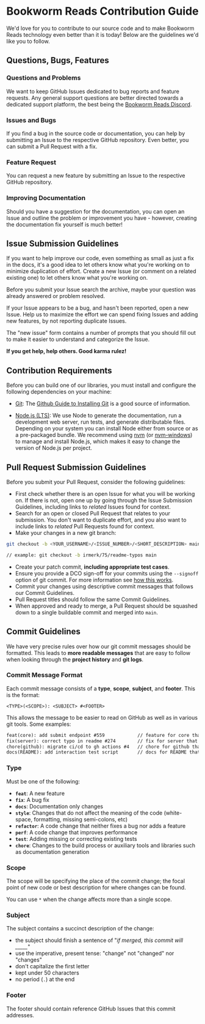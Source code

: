 # Bookworm Reads Contribution Guide

We'd love for you to contribute to our source code and to make Bookworm Reads technology even better than it is today! Below are the guidelines we'd like you to follow.

## Questions, Bugs, Features

### Questions and Problems

We want to keep GitHub Issues dedicated to bug reports and feature requests. Any general support questions are better directed towards a dedicated support platform, the best being the [Bookworm Reads Discord][discord].

### Issues and Bugs

If you find a bug in the source code or documentation, you can help by submitting an Issue to the respective GitHub repository. Even better, you can submit a Pull Request with a fix.

### Feature Request

You can request a new feature by submitting an Issue to the respective GitHub repository.

### Improving Documentation

Should you have a suggestion for the documentation, you can open an Issue and outline the problem or improvement you have - however, creating the documentation fix yourself is much better!

## Issue Submission Guidelines

If you want to help improve our code, even something as small as just a fix in the docs, it's a good idea to let others know what you're working on to minimize duplication of effort. Create a new Issue (or comment on a related existing one) to let others know what you're working on.

Before you submit your Issue search the archive, maybe your question was already answered or problem resolved.

If your Issue appears to be a bug, and hasn't been reported, open a new Issue. Help us to maximize the effort we can spend fixing Issues and adding new features, by not reporting duplicate Issues.

The "new issue" form contains a number of prompts that you should fill out to make it easier to understand and categorize the Issue.

**If you get help, help others. Good karma rulez!**

## Contribution Requirements

Before you can build one of our libraries, you must install and configure the following dependencies on your machine:

* [Git][git]: The [Github Guide to Installing Git][git-setup] is a good source of information.

* [Node.js (LTS)][node]: We use Node to generate the documentation, run a development web server, run tests, and generate distributable files. Depending on your system you can install Node either from source or as a pre-packaged bundle. We recommend using [nvm][nvm] (or [nvm-windows][nvm-windows]) to manage and install Node.js, which makes it easy to change the version of Node.js per project.

## Pull Request Submission Guidelines

Before you submit your Pull Request, consider the following guidelines:

* First check whether there is an open Issue for what you will be working on. If there is not, open one up by going through the Issue Submission Guidelines, including links to _related_ Issues found for context.
* Search for an open or closed Pull Request that relates to your submission. You don't want to duplicate effort, and you also want to include links to _related_ Pull Requests found for context.
* Make your changes in a new git branch:

```sh
git checkout -b <YOUR_USERNAME>/<ISSUE_NUMBER>/<SHORT_DESCRIPTION> main

// example: git checkout -b irmerk/75/readme-typos main
```

* Create your patch commit, **including appropriate test cases**.
* Ensure you provide a DCO sign-off for your commits using the `--signoff` option of git commit. For more information see [how this works][dcohow].
* Commit your changes using descriptive commit messages that follows our Commit Guidelines.
* Pull Request titles should follow the same Commit Guidelines.
* When approved and ready to merge, a Pull Request should be squashed down to a single buildable commit and merged into `main`.


## Commit Guidelines

We have very precise rules over how our git commit messages should be formatted. This leads to **more readable messages** that are easy to follow when looking through the **project history** and **git logs**.

### Commit Message Format
Each commit message consists of a **type**, **scope**, **subject**, and **footer**. This is the format:

```shell
<TYPE>(<SCOPE>): <SUBJECT> #<FOOTER>
```

This allows the message to be easier to read on GitHub as well as in various git tools. Some examples:

```md
feat(core): add submit endpoint #559            // feature for core that will add a submission endpoint, from issue #559
fix(server): correct typo in readme #274        // fix for server that will correct typo in readme, from issue #274
chore(github): migrate ci/cd to gh actions #4   // chore for github that will migrate ci/cd to gh actions, from issue #4
docs(README): add interaction test script       // docs for README that will add interaction test script, from no issue
```

### Type
Must be one of the following:

* **`feat`**: A new feature
* **`fix`**: A bug fix
* **`docs`**: Documentation only changes
* **`style`**: Changes that do not affect the meaning of the code (white-space, formatting, missing semi-colons, etc)
* **`refactor`**: A code change that neither fixes a bug nor adds a feature
* **`perf`**: A code change that improves performance
* **`test`**: Adding missing or correcting existing tests
* **`chore`**: Changes to the build process or auxiliary tools and libraries such as documentation generation

### Scope
The scope will be specifying the place of the commit change; the focal point of new code or best description for where changes can be found.

You can use `*` when the change affects more than a single scope.

### Subject
The subject contains a succinct description of the change:

* the subject should finish a sentence of "*if merged, this commit will _____*"
* use the imperative, present tense: "change" not "changed" nor "changes"
* don't capitalize the first letter
* kept under 50 characters
* no period (`.`) at the end

### Footer
The footer should contain reference GitHub Issues that this commit addresses.

[discord]: https://discord.gg/7skRJ9nBxn

[git]: http://git-scm.com/
[git-setup]: https://help.github.com/en/articles/set-up-git
[node]: https://nodejs.org/en/
[nvm]: https://github.com/creationix/nvm
[nvm-windows]: https://github.com/coreybutler/nvm-windows

[dcohow]: https://github.com/probot/dco#how-it-works

